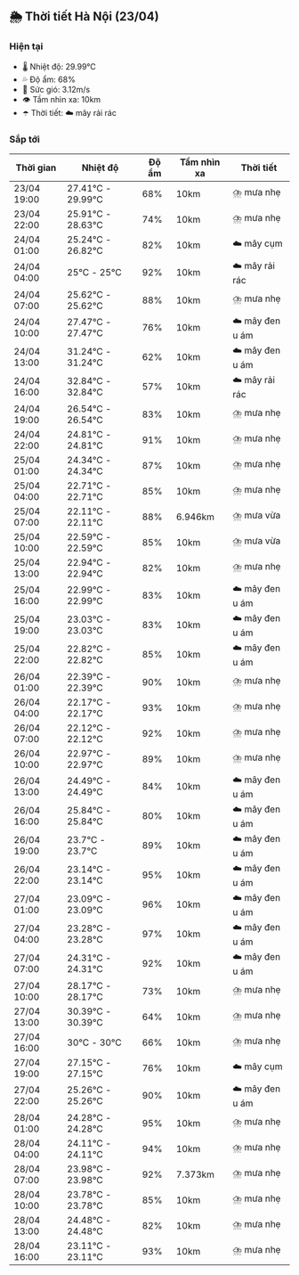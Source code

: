 ## 🌦️ Thời tiết Hà Nội (23/04)

### Hiện tại

- 🌡️ Nhiệt độ: 29.99℃
- 💦 Độ ẩm: 68%
- 💨 Sức gió: 3.12m/s
- 👁️ Tầm nhìn xa: 10km
- ☂️ Thời tiết: ☁️ mây rải rác

### Sắp tới

| Thời gian | Nhiệt độ | Độ ẩm | Tầm nhìn xa | Thời tiết |
| --- | --- | --- | --- | --- |
| 23/04 19:00 | 27.41℃ - 29.99℃ | 68% | 10km | ⛈️ mưa nhẹ |
| 23/04 22:00 | 25.91℃ - 28.63℃ | 74% | 10km | ⛈️ mưa nhẹ |
| 24/04 01:00 | 25.24℃ - 26.82℃ | 82% | 10km | ☁️ mây cụm |
| 24/04 04:00 | 25℃ - 25℃ | 92% | 10km | ☁️ mây rải rác |
| 24/04 07:00 | 25.62℃ - 25.62℃ | 88% | 10km | ⛈️ mưa nhẹ |
| 24/04 10:00 | 27.47℃ - 27.47℃ | 76% | 10km | ☁️ mây đen u ám |
| 24/04 13:00 | 31.24℃ - 31.24℃ | 62% | 10km | ☁️ mây đen u ám |
| 24/04 16:00 | 32.84℃ - 32.84℃ | 57% | 10km | ☁️ mây rải rác |
| 24/04 19:00 | 26.54℃ - 26.54℃ | 83% | 10km | ⛈️ mưa nhẹ |
| 24/04 22:00 | 24.81℃ - 24.81℃ | 91% | 10km | ⛈️ mưa nhẹ |
| 25/04 01:00 | 24.34℃ - 24.34℃ | 87% | 10km | ⛈️ mưa nhẹ |
| 25/04 04:00 | 22.71℃ - 22.71℃ | 85% | 10km | ⛈️ mưa nhẹ |
| 25/04 07:00 | 22.11℃ - 22.11℃ | 88% | 6.946km | ⛈️ mưa vừa |
| 25/04 10:00 | 22.59℃ - 22.59℃ | 85% | 10km | ⛈️ mưa vừa |
| 25/04 13:00 | 22.94℃ - 22.94℃ | 82% | 10km | ⛈️ mưa nhẹ |
| 25/04 16:00 | 22.99℃ - 22.99℃ | 83% | 10km | ☁️ mây đen u ám |
| 25/04 19:00 | 23.03℃ - 23.03℃ | 83% | 10km | ☁️ mây đen u ám |
| 25/04 22:00 | 22.82℃ - 22.82℃ | 85% | 10km | ☁️ mây đen u ám |
| 26/04 01:00 | 22.39℃ - 22.39℃ | 90% | 10km | ⛈️ mưa nhẹ |
| 26/04 04:00 | 22.17℃ - 22.17℃ | 93% | 10km | ⛈️ mưa nhẹ |
| 26/04 07:00 | 22.12℃ - 22.12℃ | 92% | 10km | ⛈️ mưa nhẹ |
| 26/04 10:00 | 22.97℃ - 22.97℃ | 89% | 10km | ⛈️ mưa nhẹ |
| 26/04 13:00 | 24.49℃ - 24.49℃ | 84% | 10km | ☁️ mây đen u ám |
| 26/04 16:00 | 25.84℃ - 25.84℃ | 80% | 10km | ☁️ mây đen u ám |
| 26/04 19:00 | 23.7℃ - 23.7℃ | 89% | 10km | ☁️ mây đen u ám |
| 26/04 22:00 | 23.14℃ - 23.14℃ | 95% | 10km | ☁️ mây đen u ám |
| 27/04 01:00 | 23.09℃ - 23.09℃ | 96% | 10km | ☁️ mây đen u ám |
| 27/04 04:00 | 23.28℃ - 23.28℃ | 97% | 10km | ☁️ mây đen u ám |
| 27/04 07:00 | 24.31℃ - 24.31℃ | 92% | 10km | ☁️ mây đen u ám |
| 27/04 10:00 | 28.17℃ - 28.17℃ | 73% | 10km | ⛈️ mưa nhẹ |
| 27/04 13:00 | 30.39℃ - 30.39℃ | 64% | 10km | ⛈️ mưa nhẹ |
| 27/04 16:00 | 30℃ - 30℃ | 66% | 10km | ⛈️ mưa nhẹ |
| 27/04 19:00 | 27.15℃ - 27.15℃ | 76% | 10km | ☁️ mây cụm |
| 27/04 22:00 | 25.26℃ - 25.26℃ | 90% | 10km | ☁️ mây đen u ám |
| 28/04 01:00 | 24.28℃ - 24.28℃ | 95% | 10km | ⛈️ mưa nhẹ |
| 28/04 04:00 | 24.11℃ - 24.11℃ | 94% | 10km | ⛈️ mưa nhẹ |
| 28/04 07:00 | 23.98℃ - 23.98℃ | 92% | 7.373km | ⛈️ mưa nhẹ |
| 28/04 10:00 | 23.78℃ - 23.78℃ | 85% | 10km | ⛈️ mưa nhẹ |
| 28/04 13:00 | 24.48℃ - 24.48℃ | 82% | 10km | ⛈️ mưa nhẹ |
| 28/04 16:00 | 23.11℃ - 23.11℃ | 93% | 10km | ⛈️ mưa nhẹ |
